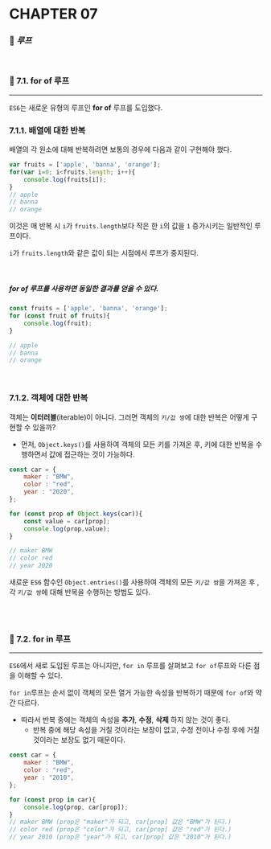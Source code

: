 #  CHAPTER 07

###  :pencil: ***루프***

<br>

### :page_facing_up: 7.1. for of 루프

---

`ES6`는 새로운 유형의 루프인 **for of** 루프를 도입했다.

### 7.1.1. 배열에 대한 반복

배열의 각 원소에 대해 반복하려면 보통의 경우에 다음과 같이 구현해야 했다.

```javascript
var fruits = ['apple', 'banna', 'orange'];
for(var i=0; i<fruits.length; i++){
    console.log(fruits[i]);
}
// apple
// banna
// orange
```

이것은 매 반복 시 `i`가 `fruits.length`보다 작은 한 `i`의 값을 `1` 증가시키는 일반적인 루프이다.

`i`가 `fruits.length`와 같은 값이 되는 시점에서 루프가 중지된다.

<br>

##### _for of 루프를 사용하면 동일한 결과를 얻을 수 있다._

```javascript
const fruits = ['apple', 'banna', 'orange'];
for (const fruit of fruits){
    console.log(fruit);
}

// apple
// banna
// orange
```

<br>

### 7.1.2. 객체에 대한 반복

객체는 **이터러블**(iterable)이 아니다. 그러면 객체의 `키/값 쌍`에 대한 반복은 어떻게 구현할 수 있을까? 

- 먼저, `Object.keys()`를 사용하여 객체의 모든 키를 가져온 후, 키에 대한 반복을 수행하면서 값에 접근하는 것이 가능하다.

```javascript
const car = {
    maker : "BMW",
    color : "red",
    year : "2020",
};

for (const prop of Object.keys(car)){
    const value = car[prop];
    console.log(prop,value);
}

// maker BMW
// color red
// year 2020
```

새로운 `ES6` 함수인 `Object.entries()`를 사용하여 객체의 모든 `키/값 쌍`을 가져온 후 , 각 `키/값 쌍`에 대해 반복을 수행하는 방법도 있다.

<br>

<br>

### :page_facing_up: 7.2. for in 루프

---

`ES6`에서 새로 도입된 루프는 아니지만, `for in` 루프를 살펴보고 `for of`루프와 다른 점을 이해할 수 있다.

`for in`루프는 순서 없이 객체의 모든 열거 가능한 속성을 반복하기 때문에 `for of`와 약간 다르다.

- 따라서 반복 중에는 객체의 속성을 **추가**, **수정**, **삭제** 하지 않는 것이 좋다. 
  - 반복 중에 해당 속성을 거칠 것이라는 보장이 없고, 수정 전이나 수정 후에 거칠 것이라는 보장도 없기 때문이다.

```javascript
const car = {
    maker : "BMW",
    color : "red",
    year : "2010",
};

for (const prop in car){
    console.log(prop, car[prop]);
}
// maker BMW (prop은 "maker"가 되고, car[prop] 값은 "BMW"가 된다.)
// color red (prop은 "color"가 되고, car[prop] 값은 "red"가 된다.)
// year 2010 (prop은 "year"가 되고, car[prop] 값은 "2010"가 된다.)
```

<br>

<br>


